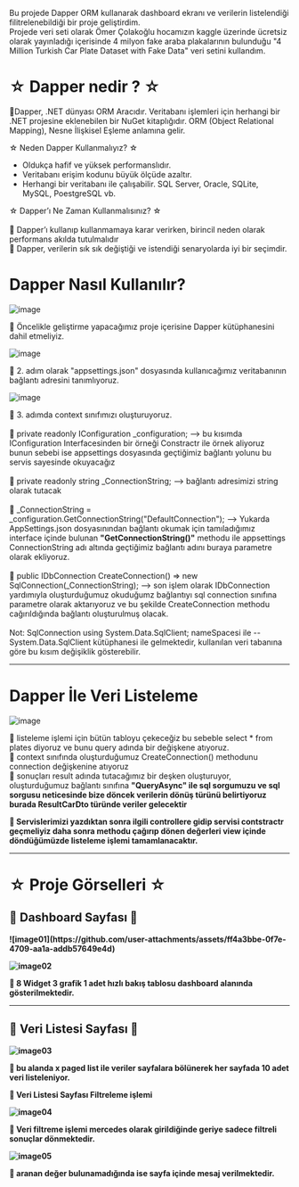 Bu projede Dapper ORM kullanarak dashboard ekranı ve verilerin listelendiği filitrelenebildiği bir proje geliştirdim.<br>
Projede veri seti olarak Ömer Çolakoğlu hocamızın kaggle üzerinde ücretsiz olarak yayınladığı içerisinde 4 milyon fake araba plakalarının bulunduğu "4 Million Turkish Car Plate Dataset with Fake Data" veri setini kullandım.

  <h1> ☆ Dapper nedir ?  ☆ </h1>

📌Dapper, .NET dünyası ORM Aracıdır. Veritabanı işlemleri için herhangi bir .NET projesine eklenebilen bir NuGet kitaplığıdır. ORM (Object Relational Mapping), Nesne İlişkisel Eşleme anlamına gelir.

☆ Neden Dapper Kullanmalıyız? ☆  
<ul>
  <li>Oldukça hafif ve yüksek performanslıdır.</li>
  <li>Veritabanı erişim kodunu büyük ölçüde azaltır.</li>
  <li>Herhangi bir veritabanı ile çalışabilir. SQL Server, Oracle, SQLite, MySQL, PoestgreSQL vb.</li>
</ul>

☆ Dapper’ı Ne Zaman Kullanmalısınız? ☆ <br> <br>
📌 Dapper’ı kullanıp kullanmamaya karar verirken, birincil neden olarak performans akılda tutulmalıdır <br>
📌 Dapper, verilerin sık sık değiştiği ve istendiği senaryolarda iyi bir seçimdir. 

<h1>Dapper Nasıl Kullanılır?</h1>

![image](https://github.com/user-attachments/assets/30f70228-41a3-4774-9c99-04ef38abd5b2)

📌 Öncelikle geliştirme yapacağımız proje içerisine Dapper kütüphanesini dahil etmeliyiz.

![image](https://github.com/user-attachments/assets/3a75df47-716f-49e2-a434-8de58ad67dcb)

📌 2. adım olarak "appsettings.json" dosyasında kullanıcağımız veritabanının bağlantı adresini tanımlıyoruz.

![image](https://github.com/user-attachments/assets/b4a687f6-efde-48fd-9f85-411af6e9357c)

📌 3. adımda context sınıfımızı oluşturuyoruz. <br> <br>
📌 private readonly IConfiguration _configuration; --> bu kısımda IConfiguration Interfacesinden bir örneği Constractr ile örnek aliyoruz bunun sebebi ise appsettings dosyasında geçtiğimiz bağlantı yolunu bu servis sayesinde okuyacağız <br> <br>
📌 private readonly string _ConnectionString; --> bağlantı adresimizi string olarak tutacak  <br> <br>
📌 _ConnectionString = _configuration.GetConnectionString("DefaultConnection"); --> Yukarda AppSettings.json dosyasınından bağlantı okumak için tamıladığımız interface içinde bulunan <b>"GetConnectionString()"</b> methodu ile appsettings ConnectionString adı altında geçtiğimiz bağlantı adını buraya parametre olarak  ekliyoruz. <br> <br>
📌 public IDbConnection CreateConnection() => new SqlConnection(_ConnectionString); --> son işlem olarak IDbConnection yardımıyla oluşturduğumuz okuduğumz bağlantıyı sql connection sınıfına parametre olarak aktarıyoruz ve bu şekilde CreateConnection methodu cağırıldığında bağlantı oluşturulmuş olacak. <br> <br>
Not: SqlConnection using System.Data.SqlClient; nameSpacesi ile -- System.Data.SqlClient kütüphanesi ile gelmektedir, kullanılan veri tabanına göre bu kısım değişiklik gösterebilir.

<hr>

<h1>Dapper İle Veri Listeleme</h1>

![image](https://github.com/user-attachments/assets/c645c526-8a21-4517-b32a-8e37dd8a4813)

📌 listeleme işlemi için bütün tabloyu çekeceğiz bu sebeble select * from plates diyoruz ve bunu query adında bir değişkene atıyoruz.  <br>
📌 context sınıfında oluşturduğumuz CreateConnection() methodunu connection değişkenine atıyoruz  <br> 
📌 sonuçları result adında tutacağımız bir deşken oluşturuyor, oluşturduğumuz bağlantı sınıfına <b>"QueryAsync"<b/> ile sql sorgumuzu ve sql sorgusu neticesinde bize döncek verilerin dönüş türünü belirtiyoruz burada ResultCarDto türünde veriler gelecektir  <br>

📌 Servislerimizi yazdıktan sonra ilgili controllere gidip servisi contstractr geçmeliyiz daha sonra methodu çağırıp dönen değerleri view içinde döndüğümüzde listeleme işlemi tamamlanacaktır. <br>
<hr>

<h1> ☆ Proje Görselleri  ☆ </h1>

<h2> 📌 Dashboard Sayfası 📌</h2>
![image01](https://github.com/user-attachments/assets/ff4a3bbe-0f7e-4709-aa1a-addb57649e4d)

![image02](https://github.com/user-attachments/assets/6283a981-0c04-4e3d-8d3d-1cc641e06c6e)

📌 8 Widget 3 grafik 1 adet hızlı bakış tablosu dashboard alanında gösterilmektedir.

<hr>

<h2> 📌 Veri Listesi Sayfası 📌</h2>

![image03](https://github.com/user-attachments/assets/26eb0a8f-d915-4c25-804c-0c21f7fa3add)

📌 bu alanda x paged list ile veriler sayfalara bölünerek her sayfada 10 adet veri listeleniyor.

📌 Veri Listesi Sayfası Filtreleme işlemi

![image04](https://github.com/user-attachments/assets/b8a59185-a9ac-4e29-9cc8-7d5a34513b5b)

📌 Veri filtreme işlemi mercedes olarak girildiğinde geriye sadece filtreli sonuçlar dönmektedir.

![image05](https://github.com/user-attachments/assets/217a44ed-bee7-4f52-8f9b-8931d1ad28f8)

📌 aranan değer bulunamadığında ise sayfa içinde mesaj verilmektedir.
